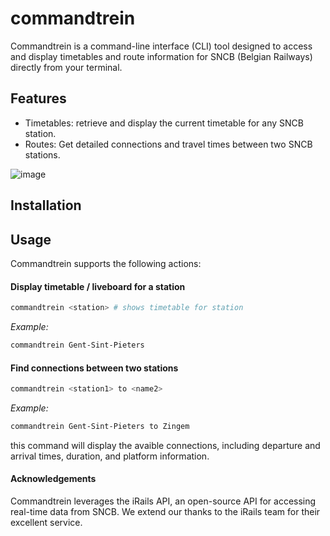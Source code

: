 # commandtrein

Commandtrein is a command-line interface (CLI) tool designed to access and display timetables and route information for SNCB (Belgian Railways) directly from your terminal.

## Features
- Timetables: retrieve and display the current timetable for any SNCB station.
- Routes: Get detailed connections and travel times between two SNCB stations.

![image](https://github.com/user-attachments/assets/33c21ed4-86ed-4a45-b6f4-7f047c9fd09a)


## Installation

## Usage

Commandtrein supports the following actions:

#### Display timetable / liveboard for a station

```bash
commandtrein <station> # shows timetable for station
```

*Example:*
```bash
commandtrein Gent-Sint-Pieters
```
#### Find connections between two stations
```bash
commandtrein <station1> to <name2>
```
*Example:*
```bash
commandtrein Gent-Sint-Pieters to Zingem
```

this command will display the avaible connections, including departure and arrival times, duration, and platform information.



#### Acknowledgements

Commandtrein leverages the iRails API, an open-source API for accessing real-time data from SNCB. We extend our thanks to the iRails team for their excellent service.
